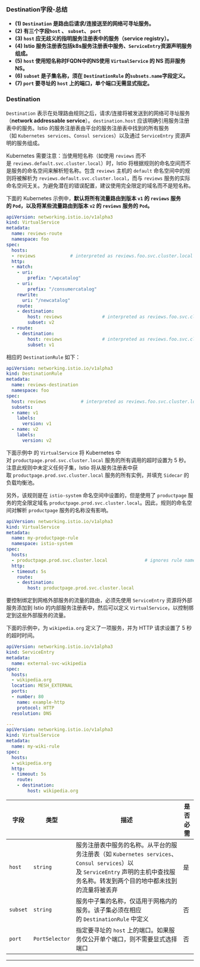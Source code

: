 ### Destination字段-总结

- **(1) `Destination` 是路由后请求/连接送至的网络可寻址服务。**
- **(2) 有三个字段`host` 、 `subset`、 `port`**
- **(3) `host` 应无歧义的指明服务注册表中的服务（service registry）。**
- **(4) Istio 服务注册表包括k8s服务注册表中服务、`ServiceEntry`资源声明服务组成。**
- **(5) `host`  使用短名称时FQDN中的NS使用 `VirtualService` 的 NS 而非服务 NS。**
- **(6) `subset`  是子集名称，须在 `DestinationRule` 的`subsets.name`字段定义。**
- **(7) `port` 要寻址的 `host` 上的端口，单个端口无需显式指定。**

### Destination

`Destination` 表示在处理路由规则之后，请求/连接将被发送到的网络可寻址服务（**network addressable service**）。`destination.host` 应该明确引用服务注册表中的服务。Istio 的服务注册表由平台的服务注册表中找到的所有服务（如 `Kubernetes services`、`Consul services`）以及通过 `ServiceEntry` 资源声明的服务组成。

Kubernetes 需要注意：当使用短名称（如使用 `reviews` 而不是 `reviews.default.svc.cluster.local`）时，Istio 将根据规则的命名空间而不是服务的命名空间来解析短名称。包含 `reviews` 主机的 `default` 命名空间中的规则将被解析为 `reviews.default.svc.cluster.local`，而与 `reviews` 服务的实际命名空间无关。为避免潜在的错误配置，建议使用完全限定的域名而不是短名称。

下面的 Kubernetes 示例中，**默认将所有流量路由到版本 `v1` 的 `reviews` 服务的 `Pod`，以及将某些流量路由到版本 `v2` 的 `reviews` 服务的 `Pod`。**

```yaml
apiVersion: networking.istio.io/v1alpha3
kind: VirtualService
metadata:
  name: reviews-route
  namespace: foo
spec:
  hosts:
  - reviews             # interpreted as reviews.foo.svc.cluster.local
  http:
  - match:
    - uri:
        prefix: "/wpcatalog"
    - uri:
        prefix: "/consumercatalog"
    rewrite:
      uri: "/newcatalog"
    route:
    - destination:
        host: reviews               # interpreted as reviews.foo.svc.cluster.local
        subset: v2
  - route:
    - destination:
        host: reviews               # interpreted as reviews.foo.svc.cluster.local
        subset: v1
```

相应的 `DestinationRule` 如下：

```yaml
apiVersion: networking.istio.io/v1alpha3
kind: DestinationRule
metadata:
  name: reviews-destination
  namespace: foo
spec:
  host: reviews             # interpreted as reviews.foo.svc.cluster.local
  subsets:
  - name: v1
    labels:
      version: v1
  - name: v2
    labels:
      version: v2
```

下面示例中 的 `VirtualService` 将 Kubernetes 中对 `productpage.prod.svc.cluster.local` 服务的所有调用的超时设置为 5 秒。注意此规则中未定义任何子集，Istio 将从服务注册表中获取 `productpage.prod.svc.cluster.local` 服务的所有实例，并填充 `Sidecar` 的负载均衡池。

另外，该规则是在 `istio-system` 命名空间中设置的，但是使用了 `productpage` 服务的完全限定域名 `productpage.prod.svc.cluster.local`。因此，规则的命名空间对解析 `productpage` 服务的名称没有影响。

```yaml
apiVersion: networking.istio.io/v1alpha3
kind: VirtualService
metadata:
  name: my-productpage-rule
  namespace: istio-system
spec:
  hosts:
  - productpage.prod.svc.cluster.local              # ignores rule namespace
  http:
  - timeout: 5s
    route:
    - destination:
        host: productpage.prod.svc.cluster.local
```

要控制绑定到网格外部服务的流量的路由，必须先使用 `ServiceEntry` 资源将外部服务添加到 Istio 的内部服务注册表中，然后可以定义 `VirtualService`，以控制绑定到这些外部服务的流量。

下面的示例中，为 `wikipedia.org` 定义了一项服务，并为 HTTP 请求设置了 5 秒的超时时间。

```yaml
apiVersion: networking.istio.io/v1alpha3
kind: ServiceEntry
metadata:
  name: external-svc-wikipedia
spec:
  hosts:
  - wikipedia.org
  location: MESH_EXTERNAL
  ports:
  - number: 80
    name: example-http
    protocol: HTTP
  resolution: DNS

---
apiVersion: networking.istio.io/v1alpha3
kind: VirtualService
metadata:
  name: my-wiki-rule
spec:
  hosts:
  - wikipedia.org
  http:
  - timeout: 5s
    route:
    - destination:
        host: wikipedia.org
```

| 字段       | 类型             | 描述                                                                                                                  | 是否必需 |
| -------- | -------------- | ------------------------------------------------------------------------------------------------------------------- | ---- |
| `host`   | `string`       | 服务注册表中服务的名称。从平台的服务注册表（如 `Kubernetes services`、`Consul services`）以及 `ServiceEntry` 声明的主机中查找服务名称。转发到两个目的地中都未找到的流量将被丢弃 | 是    |
| `subset` | `string`       | 服务中子集的名称，仅适用于网格内的服务。该子集必须在相应的 `DestinationRule` 中定义                                                                 | 否    |
| `port`   | `PortSelector` | 指定要寻址的 `host` 上的端口。如果服务仅公开单个端口，则不需要显式选择端口                                                                           | 否    |

---
